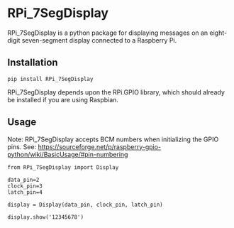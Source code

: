 # RPi_7SegDisplay

RPi_7SegDisplay is a python package for displaying messages on an eight-digit seven-segment display connected to a Raspberry Pi.  

## Installation
`pip install RPi_7SegDisplay`

RPi_7SegDisplay depends upon the RPi.GPIO library, which should already be installed if you are using Raspbian.

## Usage
Note: RPi_7SegDisplay accepts BCM numbers when initializing the GPIO pins.  See: https://sourceforge.net/p/raspberry-gpio-python/wiki/BasicUsage/#pin-numbering
```
from RPi_7SegDisplay import Display

data_pin=2
clock_pin=3
latch_pin=4

display = Display(data_pin, clock_pin, latch_pin)

display.show('12345678')
```
